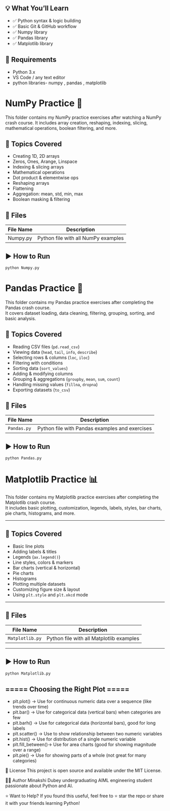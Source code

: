 ## 💡 What You’ll Learn

- ✅ Python syntax & logic building
- ✅ Basic Git & GitHub workflow
- ✅ Numpy library
- ✅ Pandas library
- ✅ Matplotlib library


## 🧪 Requirements

- Python 3.x
- VS Code / any text editor
- python libraries- numpy , pandas , matplotlib

# NumPy Practice 🧮

This folder contains my NumPy practice exercises after watching a NumPy crash course. It includes array creation, reshaping, indexing, slicing, mathematical operations, boolean filtering, and more.

## 🧠 Topics Covered
- Creating 1D, 2D arrays
- Zeros, Ones, Arange, Linspace
- Indexing & slicing arrays
- Mathematical operations
- Dot product & elementwise ops
- Reshaping arrays
- Flattening
- Aggregation: mean, std, min, max
- Boolean masking & filtering

## 📂 Files

| File Name           | Description                        |
|---------------------|------------------------------------|
| Numpy.py | Python file with all NumPy examples |

## ▶ How to Run

```bash
python Numpy.py
```


# Pandas Practice 🧮

This folder contains my Pandas practice exercises after completing the Pandas crash course.  
It covers dataset loading, data cleaning, filtering, grouping, sorting, and basic analysis.

## 🧠 Topics Covered
- Reading CSV files (`pd.read_csv`)
- Viewing data (`head`, `tail`, `info`, `describe`)
- Selecting rows & columns (`loc`, `iloc`)
- Filtering with conditions
- Sorting data (`sort_values`)
- Adding & modifying columns
- Grouping & aggregations (`groupby`, `mean`, `sum`, `count`)
- Handling missing values (`fillna`, `dropna`)
- Exporting datasets (`to_csv`)

## 📂 Files

| File Name           | Description                                   |
|---------------------|-----------------------------------------------|
| `Pandas.py`| Python file with Pandas examples and exercises|

## ▶️ How to Run

```bash
python Pandas.py
```

# Matplotlib Practice 📊

This folder contains my Matplotlib practice exercises after completing the Matplotlib crash course.  
It includes basic plotting, customization, legends, labels, styles, bar charts, pie charts, histograms, and more.

---

## 🧠 Topics Covered
- Basic line plots
- Adding labels & titles
- Legends (`ax.legend()`)
- Line styles, colors & markers
- Bar charts (vertical & horizontal)
- Pie charts
- Histograms
- Plotting multiple datasets
- Customizing figure size & layout
- Using `plt.style` and `plt.xkcd` mode

---

## 📂 Files

| File Name        | Description                               |
|------------------|-------------------------------------------|
| `Matplotlib.py`  | Python file with all Matplotlib examples  |

---

## ▶ How to Run
```bash
python Matplotlib.py
```


## ===== Choosing the Right Plot =====
- plt.plot()        → Use for continuous numeric data over a sequence (like trends over time)
- plt.bar()         → Use for categorical data (vertical bars) when categories are few
- plt.barh()        → Use for categorical data (horizontal bars), good for long labels
- plt.scatter()     → Use to show relationship between two numeric variables
- plt.hist()        → Use for distribution of a single numeric variable
- plt.fill_between()→ Use for area charts (good for showing magnitude over a range)
- plt.pie()         → Use for showing parts of a whole (not great for many categories)

📜 License
This project is open source and available under the MIT License.

🙋‍♂ Author
Minakshi Dubey
undergraduating AIML engineering student passionate about Python and AI.

⭐ Want to Help?
If you found this useful, feel free to ⭐ star the repo or share it with your friends learning Python!
